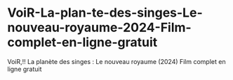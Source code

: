 # VoiR-La-plan-te-des-singes-Le-nouveau-royaume-2024-Film-complet-en-ligne-gratuit
VoiR,!! La planète des singes : Le nouveau royaume (2024) Film complet en ligne gratuit
